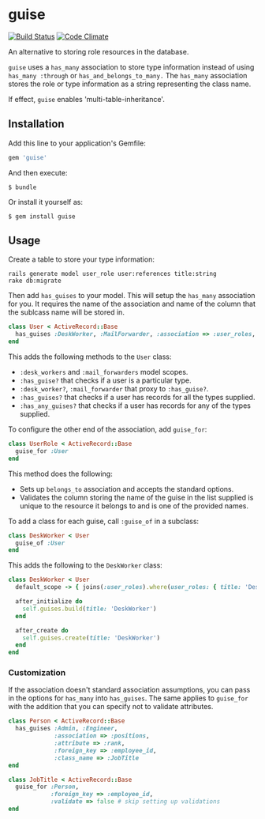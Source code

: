 # guise

[![Build Status](https://travis-ci.org/ecbypi/guise.png?branch=master)](https://travis-ci.org/ecbypi/guise)
[![Code Climate](https://codeclimate.com/github/ecbypi/guise.png)](https://codeclimate.com/github/ecbypi/guise)


An alternative to storing role resources in the database.

`guise` uses a `has_many` association to store type information instead of
using `has_many :through` or `has_and_belongs_to_many.` The `has_many` association
stores the role or type information as a string representing the class name.

If effect, `guise` enables 'multi-table-inheritance'.

## Installation

Add this line to your application's Gemfile:

```ruby
gem 'guise'
```

And then execute:

```
$ bundle
```

Or install it yourself as:

```
$ gem install guise
```


## Usage

Create a table to store your type information:

```
rails generate model user_role user:references title:string
rake db:migrate
```

Then add `has_guises` to your model. This will setup the `has_many` association
for you. It requires the name of the association and name of the column that
the sublcass name will be stored in.

```ruby
class User < ActiveRecord::Base
  has_guises :DeskWorker, :MailForwarder, :association => :user_roles, :attribute => :title
end
```

This adds the following methods to the `User` class:
* `:desk_workers` and `:mail_forwarders` model scopes.
* `:has_guise?` that checks if a user is a particular type.
* `:desk_worker?`, `:mail_forwarder` that proxy to `:has_guise?`.
* `:has_guises?` that checks if a user has records for all the types supplied.
* `:has_any_guises?` that checks if a user has records for any of the types supplied.

To configure the other end of the association, add `guise_for`:

```ruby
class UserRole < ActiveRecord::Base
  guise_for :User
end
```

This method does the following:
* Sets up `belongs_to` association and accepts the standard options.
* Validates the column storing the name of the guise in the list supplied is
  unique to the resource it belongs to and is one of the provided names.

To add a class for each guise, call `:guise_of` in a subclass:

```ruby
class DeskWorker < User
  guise_of :User
end
```

This adds the following to the `DeskWorker` class:

```ruby
class DeskWorker < User
  default_scope -> { joins(:user_roles).where(user_roles: { title: 'DeskWorker'}) }

  after_initialize do
    self.guises.build(title: 'DeskWorker')
  end

  after_create do
    self.guises.create(title: 'DeskWorker')
  end
end
```

### Customization

If the association doesn't standard association assumptions, you can pass in
the options for `has_many` into `has_guises`. The same applies to `guise_for`
with the addition that you can specify not to validate attributes.

```ruby
class Person < ActiveRecord::Base
  has_guises :Admin, :Engineer,
             :association => :positions,
             :attribute => :rank,
             :foreign_key => :employee_id,
             :class_name => :JobTitle
end

class JobTitle < ActiveRecord::Base
  guise_for :Person,
            :foreign_key => :employee_id,
            :validate => false # skip setting up validations
end
```
